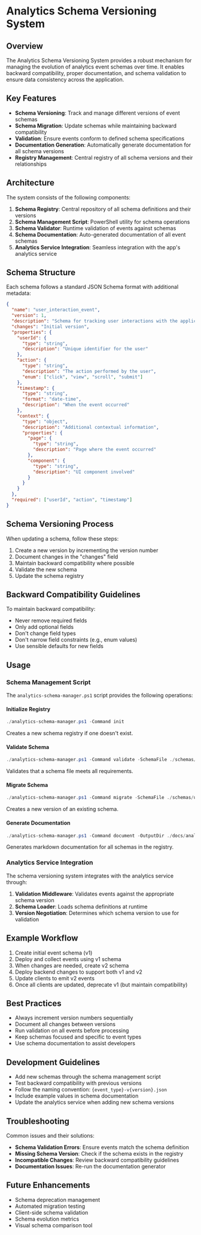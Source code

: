 # Analytics Schema Versioning System

## Overview

The Analytics Schema Versioning System provides a robust mechanism for managing the evolution of analytics event schemas over time. It enables backward compatibility, proper documentation, and schema validation to ensure data consistency across the application.

## Key Features

- **Schema Versioning**: Track and manage different versions of event schemas
- **Schema Migration**: Update schemas while maintaining backward compatibility
- **Validation**: Ensure events conform to defined schema specifications
- **Documentation Generation**: Automatically generate documentation for all schema versions
- **Registry Management**: Central registry of all schema versions and their relationships

## Architecture

The system consists of the following components:

1. **Schema Registry**: Central repository of all schema definitions and their versions
2. **Schema Management Script**: PowerShell utility for schema operations
3. **Schema Validator**: Runtime validation of events against schemas
4. **Schema Documentation**: Auto-generated documentation of all event schemas
5. **Analytics Service Integration**: Seamless integration with the app's analytics service

## Schema Structure

Each schema follows a standard JSON Schema format with additional metadata:

```json
{
  "name": "user_interaction_event",
  "version": 1,
  "description": "Schema for tracking user interactions with the application",
  "changes": "Initial version",
  "properties": {
    "userId": {
      "type": "string",
      "description": "Unique identifier for the user"
    },
    "action": {
      "type": "string",
      "description": "The action performed by the user",
      "enum": ["click", "view", "scroll", "submit"]
    },
    "timestamp": {
      "type": "string",
      "format": "date-time",
      "description": "When the event occurred"
    },
    "context": {
      "type": "object",
      "description": "Additional contextual information",
      "properties": {
        "page": {
          "type": "string",
          "description": "Page where the event occurred"
        },
        "component": {
          "type": "string",
          "description": "UI component involved"
        }
      }
    }
  },
  "required": ["userId", "action", "timestamp"]
}
```

## Schema Versioning Process

When updating a schema, follow these steps:

1. Create a new version by incrementing the version number
2. Document changes in the "changes" field
3. Maintain backward compatibility where possible
4. Validate the new schema
5. Update the schema registry

## Backward Compatibility Guidelines

To maintain backward compatibility:

- Never remove required fields
- Only add optional fields
- Don't change field types
- Don't narrow field constraints (e.g., enum values)
- Use sensible defaults for new fields

## Usage

### Schema Management Script

The `analytics-schema-manager.ps1` script provides the following operations:

#### Initialize Registry

```powershell
./analytics-schema-manager.ps1 -Command init
```

Creates a new schema registry if one doesn't exist.

#### Validate Schema

```powershell
./analytics-schema-manager.ps1 -Command validate -SchemaFile ./schemas/user-event-v1.json
```

Validates that a schema file meets all requirements.

#### Migrate Schema

```powershell
./analytics-schema-manager.ps1 -Command migrate -SchemaFile ./schemas/user-event-v1.json -Version 2
```

Creates a new version of an existing schema.

#### Generate Documentation

```powershell
./analytics-schema-manager.ps1 -Command document -OutputDir ./docs/analytics
```

Generates markdown documentation for all schemas in the registry.

### Analytics Service Integration

The schema versioning system integrates with the analytics service through:

1. **Validation Middleware**: Validates events against the appropriate schema version
2. **Schema Loader**: Loads schema definitions at runtime
3. **Version Negotiation**: Determines which schema version to use for validation

## Example Workflow

1. Create initial event schema (v1)
2. Deploy and collect events using v1 schema
3. When changes are needed, create v2 schema
4. Deploy backend changes to support both v1 and v2
5. Update clients to emit v2 events
6. Once all clients are updated, deprecate v1 (but maintain compatibility)

## Best Practices

- Always increment version numbers sequentially
- Document all changes between versions
- Run validation on all events before processing
- Keep schemas focused and specific to event types
- Use schema documentation to assist developers

## Development Guidelines

- Add new schemas through the schema management script
- Test backward compatibility with previous versions
- Follow the naming convention: `{event_type}-v{version}.json`
- Include example values in schema documentation
- Update the analytics service when adding new schema versions

## Troubleshooting

Common issues and their solutions:

- **Schema Validation Errors**: Ensure events match the schema definition
- **Missing Schema Version**: Check if the schema exists in the registry
- **Incompatible Changes**: Review backward compatibility guidelines
- **Documentation Issues**: Re-run the documentation generator

## Future Enhancements

- Schema deprecation management
- Automated migration testing
- Client-side schema validation
- Schema evolution metrics
- Visual schema comparison tool 